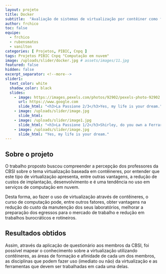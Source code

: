 ```yaml
---
layout: projeto
title: Docker
subtitle:  "Avaliação de sistemas de virtualização por contêiner como ferramenta auxiliar para atividades práticas de um curso de Bacharelado em Sistemas de Informação"
author: frchico
toc: false  
equipe: 
  - frchico
  - rubensmatos
  - vanilton
categories: [ Projetos, PIBIC, Cnpq ]
tags: Projetos PIBIC Cnpq "Computação em nuvem"
image: /uploads/slider/docker.jpg # assets/images/11.jpg
featured: false
hidden: false
excerpt_separator: <!--more-->
slider1:
  text_color: white
  shadow_color: black
  slides: 
    - image: https://images.pexels.com/photos/92902/pexels-photo-92902.jpeg?auto=compress&cs=tinysrgb&dpr=2&h=750&w=1260
      url: https://www.google.com
      slide_html: "<h3>La Passione 2/3</h3>Yes, my life is your dream."
    - image: /uploads/slider/image.jpg
      slide_html:
    - image: /uploads/slider/image1.jpg
      slide_html: "<h3>La Passione 1/2</h3>Shirley, do you own a Ferrari?"
    - image: /uploads/slider/image.jpg
      slide_html: "Yes, my life is your dream."    
---
```


## Sobre o projeto

O trabalho proposto buscou compreender a percepção dos professores da CBSI sobre o tema  virtualização baseada em contêineres, por entender que este tipo de virtualização apresenta, entre outras vantagens, a redução de custos de implantação, desenvolvimento e é uma tendência no uso em serviços de computação em nuvem.
 <!--more-->
Desta forma, ao fazer o uso de virtualização através de contêineres, o curso de computação pode, entre outros fatores, obter vantagens na redução do custo da manutenção dos seus laboratórios, melhorar a preparação dos egressos para o mercado de trabalho e redução em trabalhos burocráticos e rotineiros.


## Resultados obtidos

Assim, através da aplicação de questionário aos membros da CBSI, foi possível mapear o conhecimento sobre a virtualização utilizando contêineres, as áreas de formação e afinidade de cada um dos membros, as disciplinas que podem fazer uso (imediato ou não) da virtualização e as ferramentas que devem ser trabalhadas em cada uma delas.
